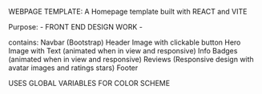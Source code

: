 WEBPAGE TEMPLATE:
A Homepage template built with REACT and VITE

Purpose: - FRONT END DESIGN WORK -

contains:
  Navbar (Bootstrap)
  Header Image with clickable button
  Hero Image with Text (animated when in view and responsive)
  Info Badges (animated when in view and responsive)
  Reviews (Responsive design with avatar images and ratings stars)
  Footer

USES GLOBAL VARIABLES FOR COLOR SCHEME
